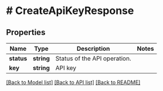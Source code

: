 # # CreateApiKeyResponse

## Properties

Name | Type | Description | Notes
------------ | ------------- | ------------- | -------------
**status** | **string** | Status of the API operation. |
**key** | **string** | API key |

[[Back to Model list]](../../README.md#models) [[Back to API list]](../../README.md#endpoints) [[Back to README]](../../README.md)
